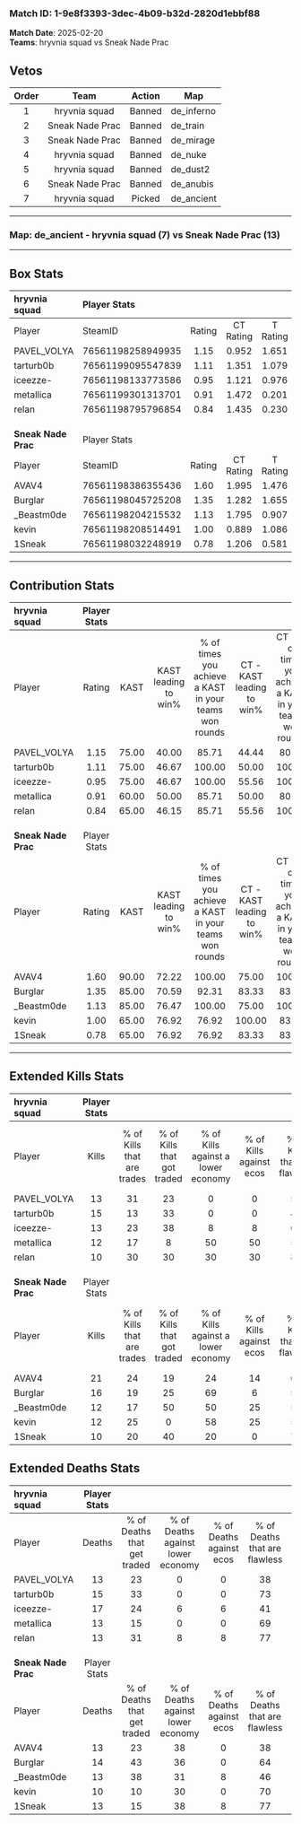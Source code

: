 ### Match ID: 1-9e8f3393-3dec-4b09-b32d-2820d1ebbf88  
**Match Date**: 2025-02-20  
**Teams**: hryvnia squad vs Sneak Nade Prac  

## Vetos  

| Order | Team | Action | Map |
| :---: | :--: | :----: | --- |
| 1 | hryvnia squad | Banned | de_inferno |
| 2 | Sneak Nade Prac | Banned | de_train |
| 3 | Sneak Nade Prac | Banned | de_mirage |
| 4 | hryvnia squad | Banned | de_nuke |
| 5 | hryvnia squad | Banned | de_dust2 |
| 6 | Sneak Nade Prac | Banned | de_anubis |
| 7 | hryvnia squad | Picked | de_ancient |

---  

### **Map**: de_ancient - hryvnia squad (7) vs Sneak Nade Prac (13)  
---  

## Box Stats  

| **hryvnia squad**   | Player Stats      |        |           |          |       |      |       |         |        |      |     |
| :- | :- | :-: | :-: | :-: | :-: | :-: | :-: | :-: | :-: | :-: | :-: |
| Player              | SteamID           | Rating | CT Rating | T Rating | KAST  | ADR  | Kills | Assists | Deaths | K/D  | HS% |
| PAVEL_VOLYA         | 76561198258949935 |  1.15  |   0.952   |  1.651   | 75.00 | 92.4 |  13   |    6    |   13   | 1.00 | 46  |
| tarturb0b           | 76561199095547839 |  1.11  |   1.351   |  1.079   | 75.00 | 72.4 |  15   |    4    |   15   | 1.00 | 46  |
| iceezze-            | 76561198133773586 |  0.95  |   1.121   |  0.976   | 75.00 | 69.4 |  13   |    3    |   17   | 0.76 | 53  |
| metallica           | 76561199301313701 |  0.91  |   1.472   |  0.201   | 60.00 | 66.4 |  12   |    5    |   13   | 0.92 | 50  |
| relan               | 76561198795796854 |  0.84  |   1.435   |  0.230   | 65.00 | 60.6 |  10   |    5    |   13   | 0.77 | 40  |
|                     |                   |        |           |          |       |      |       |         |        |      |     |
|                     |                   |        |           |          |       |      |       |         |        |      |     |
|                     |                   |        |           |          |       |      |       |         |        |      |     |
| **Sneak Nade Prac** | Player Stats      |        |           |          |       |      |       |         |        |      |     |
| Player              | SteamID           | Rating | CT Rating | T Rating | KAST  | ADR  | Kills | Assists | Deaths | K/D  | HS% |
| AVAV4               | 76561198386355436 |  1.60  |   1.995   |  1.476   | 90.00 | 96.6 |  21   |    3    |   13   | 1.62 | 52  |
| Burglar             | 76561198045725208 |  1.35  |   1.282   |  1.655   | 85.00 | 95.5 |  16   |    8    |   14   | 1.14 | 62  |
| _Beastm0de          | 76561198204215532 |  1.13  |   1.795   |  0.907   | 85.00 | 77.4 |  12   |    5    |   13   | 0.92 | 25  |
| kevin               | 76561198208514491 |  1.00  |   0.889   |  1.086   | 65.00 | 65.6 |  12   |    1    |   10   | 1.20 | 41  |
| 1Sneak              | 76561198032248919 |  0.78  |   1.206   |  0.581   | 65.00 | 48.7 |  10   |    0    |   13   | 0.77 | 70  |
---  

## Contribution Stats  

| **hryvnia squad**   | Player Stats |       |                      |                                                        |                           |                                                             |                          |                                                            |
| :- | :-: | :-: | :-: | :-: | :-: | :-: | :-: | :-: |
| Player              |    Rating    | KAST  | KAST leading to win% | % of times you achieve a KAST in your teams won rounds | CT - KAST leading to win% | CT - % of times you achieve a KAST in your teams won rounds | T - KAST leading to win% | T - % of times you achieve a KAST in your teams won rounds |
| PAVEL_VOLYA         |     1.15     | 75.00 |        40.00         |                         85.71                          |           44.44           |                            80.00                            |          33.33           |                           100.00                           |
| tarturb0b           |     1.11     | 75.00 |        46.67         |                         100.00                         |           50.00           |                           100.00                            |          40.00           |                           100.00                           |
| iceezze-            |     0.95     | 75.00 |        46.67         |                         100.00                         |           55.56           |                           100.00                            |          33.33           |                           100.00                           |
| metallica           |     0.91     | 60.00 |        50.00         |                         85.71                          |           50.00           |                            80.00                            |          50.00           |                           100.00                           |
| relan               |     0.84     | 65.00 |        46.15         |                         85.71                          |           55.56           |                           100.00                            |          25.00           |                           50.00                            |
|                     |              |       |                      |                                                        |                           |                                                             |                          |                                                            |
|                     |              |       |                      |                                                        |                           |                                                             |                          |                                                            |
|                     |              |       |                      |                                                        |                           |                                                             |                          |                                                            |
| **Sneak Nade Prac** | Player Stats |       |                      |                                                        |                           |                                                             |                          |                                                            |
| Player              |    Rating    | KAST  | KAST leading to win% | % of times you achieve a KAST in your teams won rounds | CT - KAST leading to win% | CT - % of times you achieve a KAST in your teams won rounds | T - KAST leading to win% | T - % of times you achieve a KAST in your teams won rounds |
| AVAV4               |     1.60     | 90.00 |        72.22         |                         100.00                         |           75.00           |                           100.00                            |          70.00           |                           100.00                           |
| Burglar             |     1.35     | 85.00 |        70.59         |                         92.31                          |           83.33           |                            83.33                            |          63.64           |                           100.00                           |
| _Beastm0de          |     1.13     | 85.00 |        76.47         |                         100.00                         |           75.00           |                           100.00                            |          77.78           |                           100.00                           |
| kevin               |     1.00     | 65.00 |        76.92         |                         76.92                          |          100.00           |                            83.33                            |          62.50           |                           71.43                            |
| 1Sneak              |     0.78     | 65.00 |        76.92         |                         76.92                          |           83.33           |                            83.33                            |          71.43           |                           71.43                            |
---  

## Extended Kills Stats  

| **hryvnia squad**   | Player Stats |                            |                            |                                    |                         |                              |                                 |                                       |                    |           |
| :- | :-: | :-: | :-: | :-: | :-: | :-: | :-: | :-: | :-: | :-: |
| Player              |    Kills     | % of Kills that are trades | % of Kills that got traded | % of Kills against a lower economy | % of Kills against ecos | % of Kills that are flawless | % of Kills that are close duels | % of Kills that are assisted by flash | Pistol Round Kills | AWP Kills |
| PAVEL_VOLYA         |      13      |             31             |             23             |                 0                  |            0            |              54              |               15                |                   0                   |         4          |     0     |
| tarturb0b           |      15      |             13             |             33             |                 0                  |            0            |              40              |                7                |                   7                   |         2          |     0     |
| iceezze-            |      13      |             23             |             38             |                 8                  |            8            |              62              |                8                |                   0                   |         1          |     0     |
| metallica           |      12      |             17             |             8              |                 50                 |           50            |              58              |                0                |                   0                   |         1          |     2     |
| relan               |      10      |             30             |             30             |                 30                 |           30            |              80              |               10                |                   0                   |         2          |     0     |
|                     |              |                            |                            |                                    |                         |                              |                                 |                                       |                    |           |
|                     |              |                            |                            |                                    |                         |                              |                                 |                                       |                    |           |
|                     |              |                            |                            |                                    |                         |                              |                                 |                                       |                    |           |
| **Sneak Nade Prac** | Player Stats |                            |                            |                                    |                         |                              |                                 |                                       |                    |           |
| Player              |    Kills     | % of Kills that are trades | % of Kills that got traded | % of Kills against a lower economy | % of Kills against ecos | % of Kills that are flawless | % of Kills that are close duels | % of Kills that are assisted by flash | Pistol Round Kills | AWP Kills |
| AVAV4               |      21      |             24             |             19             |                 24                 |           14            |              67              |                5                |                   0                   |         3          |     0     |
| Burglar             |      16      |             19             |             25             |                 69                 |            6            |              50              |               19                |                   0                   |         0          |     0     |
| _Beastm0de          |      12      |             17             |             50             |                 50                 |           25            |              58              |                8                |                   0                   |         1          |     0     |
| kevin               |      12      |             25             |             0              |                 58                 |           25            |              50              |                0                |                   0                   |         1          |     0     |
| 1Sneak              |      10      |             20             |             40             |                 20                 |            0            |              70              |                0                |                   0                   |         3          |     3     |
## Extended Deaths Stats  

| **hryvnia squad**   | Player Stats |                             |                                   |                          |                               |                            |                           |               |
| :- | :-: | :-: | :-: | :-: | :-: | :-: | :-: | :-: |
| Player              |    Deaths    | % of Deaths that get traded | % of Deaths against lower economy | % of Deaths against ecos | % of Deaths that are flawless | % of Deaths that are close | % of Deaths while blinded | Deaths to AWP |
| PAVEL_VOLYA         |      13      |             23              |                 0                 |            0             |              38               |             15             |             0             |       0       |
| tarturb0b           |      15      |             33              |                 0                 |            0             |              73               |             0              |             0             |       0       |
| iceezze-            |      17      |             24              |                 6                 |            6             |              41               |             0              |             0             |       1       |
| metallica           |      13      |             15              |                 0                 |            0             |              69               |             23             |             0             |       0       |
| relan               |      13      |             31              |                 8                 |            8             |              77               |             0              |             0             |       2       |
|                     |              |                             |                                   |                          |                               |                            |                           |               |
|                     |              |                             |                                   |                          |                               |                            |                           |               |
|                     |              |                             |                                   |                          |                               |                            |                           |               |
| **Sneak Nade Prac** | Player Stats |                             |                                   |                          |                               |                            |                           |               |
| Player              |    Deaths    | % of Deaths that get traded | % of Deaths against lower economy | % of Deaths against ecos | % of Deaths that are flawless | % of Deaths that are close | % of Deaths while blinded | Deaths to AWP |
| AVAV4               |      13      |             23              |                38                 |            0             |              38               |             0              |             0             |       0       |
| Burglar             |      14      |             43              |                36                 |            0             |              64               |             7              |             0             |       0       |
| _Beastm0de          |      13      |             38              |                31                 |            8             |              46               |             23             |             0             |       0       |
| kevin               |      10      |             10              |                30                 |            0             |              70               |             10             |            10             |       1       |
| 1Sneak              |      13      |             15              |                38                 |            8             |              77               |             0              |             0             |       1       |

